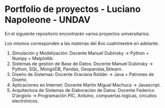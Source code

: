 # Portfolio de proyectos - Luciano Napoleone - UNDAV

En el siguiente repositorio encontrarán varios proyectos universitarios.

Los mismos corresponden a las materias del 8vo cuatrimestre en adelante.

1) Simulación y Modelización: Docente Manuel Dubinsky -> Python + Numpy + Matplotlib.
2) Sistemas de gestión de Base de Datos: Docente Manuel Dubinsky -> Python, SQL, MongoDB, Pandas, Geopandas,Sklearn.
3) Diseño de Sistemas: Docente Graciana Roldán -> Java + Patrones de Diseño.
4) Aplicaciones en Internet: Docente Martin Miguel Machuca -> Javascript.
5) Arquitectura de Sistemas de Elaboración de Datos: Docente Federico D’angiolo -> Programación PIC, Arduino, compuertas logicas, circuitos electrónicos.





